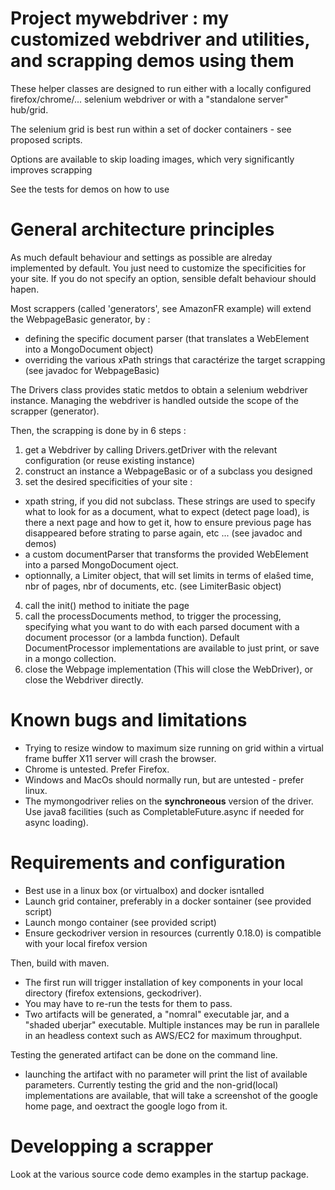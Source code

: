 # Project mywebdriver : my customized webdriver and utilities, and scrapping demos using them

These helper classes are designed to run either with a locally configured firefox/chrome/... 
selenium webdriver or with a "standalone server" hub/grid.

The selenium grid is best run within a set of docker containers - see proposed scripts.

Options are available to skip loading images, which very significantly improves scrapping

See the tests for demos on how to use

# General architecture principles

As much default behaviour and settings as possible are alreday implemented by default. You just need to customize the specificities for your site. If you do not specify an option, sensible defalt behaviour should hapen.

Most scrappers (called 'generators', see AmazonFR example) will extend the WebpageBasic generator, by :

* defining the specific document parser (that translates a WebElement into a MongoDocument object)
* overriding the various xPath strings that caractérize the target scrapping (see javadoc for WebpageBasic)

The Drivers class provides static metdos to obtain a selenium webdriver instance. Managing the webdriver is handled outside the scope of the scrapper (generator).

Then, the scrapping is done by  in 6 steps :

1. get a Webdriver by calling Drivers.getDriver with the relevant configuration (or reuse existing instance)
2. construct an instance a WebpageBasic or of a subclass you designed
3. set the desired specificities of your site :
* xpath string, if you did not subclass. These strings are used to specify what to look for as a document, what to expect (detect page load), is there a next page and how to get it, how to ensure previous page has disappeared before strating to parse again, etc ... (see javadoc and demos) 
* a custom documentParser that transforms the provided WebElement into a parsed MongoDocument oject.
* optionnally, a Limiter object, that will set limits in terms of elaŝed time, nbr of pages, nbr of documents, etc. (see LimiterBasic object)
4. call the init() method to initiate the page
5. call the processDocuments method, to trigger the processing, specifying what you want to do with each parsed document with a document processor (or a lambda function). Default DocumentProcessor implementations are available to just print, or save in a mongo collection.
6. close the Webpage implementation (This will close the WebDriver), or close the Webdriver directly.


# Known bugs and limitations

* Trying to resize window to maximum size running on grid within a virtual frame buffer X11 server will crash the browser. 
* Chrome is untested. Prefer Firefox.
* Windows and MacOs should normally run, but are untested - prefer linux.
* The mymongodriver relies on the **synchroneous** version of the driver. Use java8 facilities (such as CompletableFuture.async if needed for async loading).

# Requirements and configuration 

* Best use in a linux box (or virtualbox) and docker isntalled
* Launch grid container, preferably in a docker  sontainer (see provided script)
* Launch mongo container (see provided script)
* Ensure geckodriver version in resources (currently 0.18.0) is compatible with your local firefox version

Then, build with maven.
* The first run will trigger installation of key components in your local directory (firefox extensions, geckodriver).
* You may have to re-run the tests for them to pass.
* Two artifacts will be generated, a "nomral" executable jar, and a "shaded uberjar" executable. Multiple instances may be run in parallele in an headless context such as AWS/EC2 for maximum throughput.

Testing the generated artifact can be done on the command line.
* launching the artifact with no parameter will print the list of available parameters. Currently testing the grid and the non-grid(local) implementations are available, that will take a screenshot of the google home page, and oextract the google logo from it.

# Developping a scrapper

Look at the various source code demo examples in the startup package.
